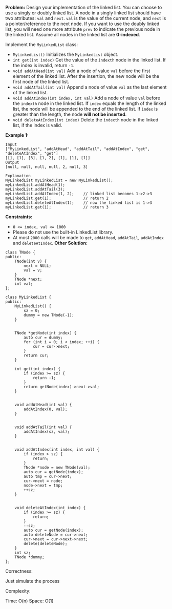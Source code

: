 **Problem:**
Design your implementation of the linked list. You can choose to use a singly or doubly linked list.
A node in a singly linked list should have two attributes: `val` and `next`. `val` is the value of the current node, and `next` is a pointer/reference to the next node.
If you want to use the doubly linked list, you will need one more attribute `prev` to indicate the previous node in the linked list. Assume all nodes in the linked list are **0-indexed**.

Implement the `MyLinkedList` class:

- `MyLinkedList()` Initializes the `MyLinkedList` object.
- `int get(int index)` Get the value of the `indexth` node in the linked list. If the index is invalid, return `-1`.
- `void addAtHead(int val)` Add a node of value `val` before the first element of the linked list. After the insertion, the new node will be the first node of the linked list.
- `void addAtTail(int val)` Append a node of value `val` as the last element of the linked list.
- `void addAtIndex(int index, int val)` Add a node of value `val` before the `indexth` node in the linked list. If `index` equals the length of the linked list, the node will be appended to the end of the linked list. If `index` is greater than the length, the node **will not be inserted**.
- `void deleteAtIndex(int index)` Delete the `indexth` node in the linked list, if the index is valid.

 

**Example 1:**

```
Input
["MyLinkedList", "addAtHead", "addAtTail", "addAtIndex", "get", "deleteAtIndex", "get"]
[[], [1], [3], [1, 2], [1], [1], [1]]
Output
[null, null, null, null, 2, null, 3]

Explanation
MyLinkedList myLinkedList = new MyLinkedList();
myLinkedList.addAtHead(1);
myLinkedList.addAtTail(3);
myLinkedList.addAtIndex(1, 2);    // linked list becomes 1->2->3
myLinkedList.get(1);              // return 2
myLinkedList.deleteAtIndex(1);    // now the linked list is 1->3
myLinkedList.get(1);              // return 3
```

 

**Constraints:**

- `0 <= index, val <= 1000`
- Please do not use the built-in LinkedList library.
- At most `2000` calls will be made to `get`, `addAtHead`, `addAtTail`, `addAtIndex` and `deleteAtIndex`.
**Other Solution:**
```
class TNode {
public:
    TNode(int v) {
        next = NULL;
        val = v;
    }
    TNode *next;
    int val;
};

class MyLinkedList {
public:
    MyLinkedList() {
        sz = 0;
        dummy = new TNode(-1);
    }
    
    
    TNode *getNode(int index) {
        auto cur = dummy;
        for (int i = 0; i < index; ++i) {
            cur = cur->next;
        }
        return cur;
    }
    
    int get(int index) {
        if (index >= sz) {
            return -1;
        }
        return getNode(index)->next->val;
    }
    

    void addAtHead(int val) {
        addAtIndex(0, val);
    }
    

    void addAtTail(int val) {
        addAtIndex(sz, val);
    }
    
    
    void addAtIndex(int index, int val) {
        if (index > sz) {
            return;
        }
        TNode *node = new TNode(val);
        auto cur = getNode(index);
        auto tmp = cur->next;
        cur->next = node;
        node->next = tmp;
        ++sz;
    }
    

    void deleteAtIndex(int index) {
        if (index >= sz) {
            return;
        }
        --sz;
        auto cur = getNode(index);
        auto deleteNode = cur->next;
        cur->next = cur->next->next;
        delete(deleteNode);
    }
    int sz;
    TNode *dummy;
};
```
Correctness:

Just simulate the process

Complexity:

Time: O(n)
Space: O(1)